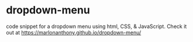 # dropdown-menu
code snippet for a dropdown menu using html, CSS, & JavaScript. Check it out at https://marlonanthony.github.io/dropdown-menu/
